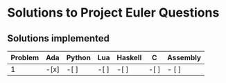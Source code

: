 # Solutions to Project Euler Questions

## Solutions implemented

| Problem | Ada | Python | Lua | Haskell | C | Assembly |
|---------|-----|--------|-----|---------|---|----------|
| 1       | -[x]| -[ ]   | -[ ]| -[ ]    | -[ ]| - [ ] |
